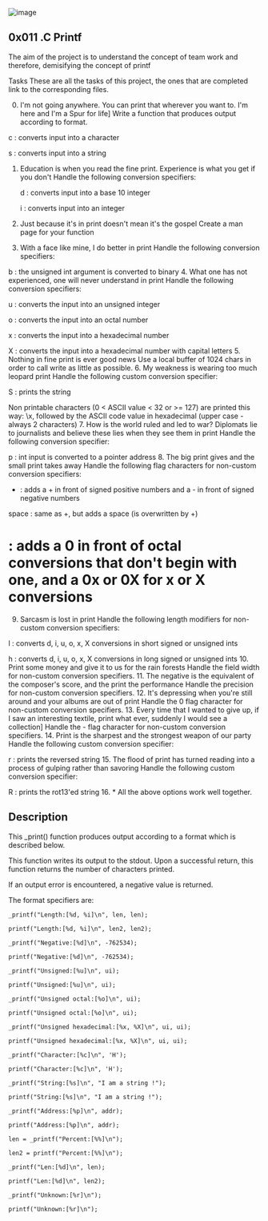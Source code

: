 ![image](https://user-images.githubusercontent.com/101451046/169172253-9eed0b39-77a4-46c5-b6a6-c4395a26616e.png)

## 0x011 .C Printf

The aim of the project is to understand the concept of team work and therefore, demisifying the concept of printf

Tasks
These are all the tasks of this project, the ones that are completed link to the corresponding files.

0. I'm not going anywhere. You can print that wherever you want to. I'm here and I'm a Spur for life]
  Write a function that produces output according to format.

  c : converts input into a character

  s : converts input into a string
1. Education is when you read the fine print. Experience is what you get if you don't
   Handle the following conversion specifiers:

   d : converts input into a base 10 integer

    i : converts input into an integer
2. Just because it's in print doesn't mean it's the gospel
 Create a man page for your function
3. With a face like mine, I do better in print
Handle the following conversion specifiers:

b : the unsigned int argument is converted to binary
4. What one has not experienced, one will never understand in print
Handle the following conversion specifiers:

u : converts the input into an unsigned integer

o : converts the input into an octal number

x : converts the input into a hexadecimal number

X : converts the input into a hexadecimal number with capital letters
5. Nothing in fine print is ever good news
Use a local buffer of 1024 chars in order to call write as little as possible.
6. My weakness is wearing too much leopard print
  Handle the following custom conversion specifier:

  S : prints the string

  Non printable characters (0 < ASCII value < 32 or >= 127) are printed this way: \x, followed by the ASCII code value in hexadecimal (upper case - always 2 characters)
7. How is the world ruled and led to war? Diplomats lie to journalists and believe these lies when they see them in print
  Handle the following conversion specifier:

  p : int input is converted to a pointer address
8. The big print gives and the small print takes away
 Handle the following flag characters for non-custom conversion specifiers:

 + : adds a + in front of signed positive numbers and a - in front of signed negative numbers

 space : same as +, but adds a space (is overwritten by +)

 # : adds a 0 in front of octal conversions that don't begin with one, and a 0x or 0X for x or X conversions
9. Sarcasm is lost in print
  Handle the following length modifiers for non-custom conversion specifiers:

  l : converts d, i, u, o, x, X conversions in short signed or unsigned ints

  h : converts d, i, u, o, x, X conversions in long signed or unsigned ints
10. Print some money and give it to us for the rain forests
Handle the field width for non-custom conversion specifiers.
11. The negative is the equivalent of the composer's score, and the print the performance
Handle the precision for non-custom conversion specifiers.
12. It's depressing when you're still around and your albums are out of print
Handle the 0 flag character for non-custom conversion specifiers.
13. Every time that I wanted to give up, if I saw an interesting textile, print what ever, suddenly I would see a collection]
 Handle the - flag character for non-custom conversion specifiers.
14. Print is the sharpest and the strongest weapon of our party
Handle the following custom conversion specifier:

r : prints the reversed string
15. The flood of print has turned reading into a process of gulping rather than savoring
Handle the following custom conversion specifier:

R : prints the rot13'ed string
16. *
   All the above options work well together.

## **Description**

This _print() function produces output according to a format which is described below.

This function writes its output to the stdout. Upon a successful return, this function returns the number of characters printed.

If an output error is encountered, a negative value is returned.

The format specifiers are:



    _printf("Length:[%d, %i]\n", len, len);
    
    printf("Length:[%d, %i]\n", len2, len2);
    
    _printf("Negative:[%d]\n", -762534);
    
    printf("Negative:[%d]\n", -762534);
    
    _printf("Unsigned:[%u]\n", ui);
    
    printf("Unsigned:[%u]\n", ui);
    
    _printf("Unsigned octal:[%o]\n", ui);
    
    printf("Unsigned octal:[%o]\n", ui);
    
    _printf("Unsigned hexadecimal:[%x, %X]\n", ui, ui);
    
    printf("Unsigned hexadecimal:[%x, %X]\n", ui, ui);
    
    _printf("Character:[%c]\n", 'H');
    
    printf("Character:[%c]\n", 'H');
    
    _printf("String:[%s]\n", "I am a string !");
    
    printf("String:[%s]\n", "I am a string !");
    
    _printf("Address:[%p]\n", addr);
    
    printf("Address:[%p]\n", addr);
    
    len = _printf("Percent:[%%]\n");
    
    len2 = printf("Percent:[%%]\n");
    
    _printf("Len:[%d]\n", len);
    
    printf("Len:[%d]\n", len2);
    
    _printf("Unknown:[%r]\n");
    
    printf("Unknown:[%r]\n");
